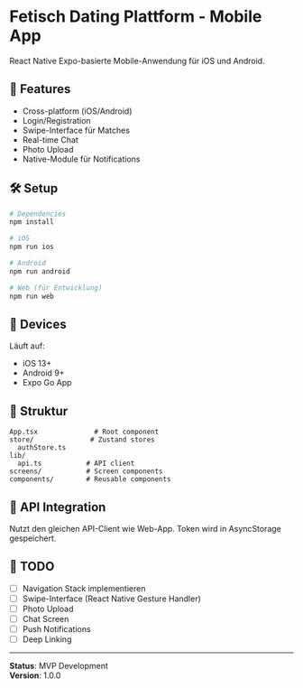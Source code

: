 # Fetisch Dating Plattform - Mobile App

React Native Expo-basierte Mobile-Anwendung für iOS und Android.

## 🚀 Features

- Cross-platform (iOS/Android)
- Login/Registration
- Swipe-Interface für Matches
- Real-time Chat
- Photo Upload
- Native-Module für Notifications

## 🛠️ Setup

```bash
# Dependencies
npm install

# iOS
npm run ios

# Android  
npm run android

# Web (für Entwicklung)
npm run web
```

## 📱 Devices

Läuft auf:
- iOS 13+
- Android 9+
- Expo Go App

## 📁 Struktur

```
App.tsx              # Root component
store/              # Zustand stores
  authStore.ts
lib/
  api.ts           # API client
screens/           # Screen components
components/        # Reusable components
```

## 🔗 API Integration

Nutzt den gleichen API-Client wie Web-App. Token wird in AsyncStorage gespeichert.

## 📝 TODO

- [ ] Navigation Stack implementieren
- [ ] Swipe-Interface (React Native Gesture Handler)
- [ ] Photo Upload
- [ ] Chat Screen
- [ ] Push Notifications
- [ ] Deep Linking

---

**Status**: MVP Development  
**Version**: 1.0.0
